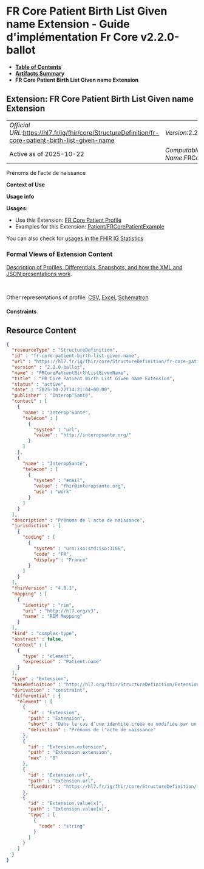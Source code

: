 # FR Core Patient Birth List Given name Extension - Guide d'implémentation Fr Core v2.2.0-ballot

* [**Table of Contents**](toc.md)
* [**Artifacts Summary**](artifacts.md)
* **FR Core Patient Birth List Given name Extension**

## Extension: FR Core Patient Birth List Given name Extension 

| | |
| :--- | :--- |
| *Official URL*:https://hl7.fr/ig/fhir/core/StructureDefinition/fr-core-patient-birth-list-given-name | *Version*:2.2.0-ballot |
| Active as of 2025-10-22 | *Computable Name*:FRCorePatientBirthListGivenName |

Prénoms de l’acte de naissance

**Context of Use**

**Usage info**

**Usages:**

* Use this Extension: [FR Core Patient Profile](StructureDefinition-fr-core-patient.md)
* Examples for this Extension: [Patient/FRCorePatientExample](Patient-FRCorePatientExample.md)

You can also check for [usages in the FHIR IG Statistics](https://packages2.fhir.org/xig/hl7.fhir.fr.core|current/StructureDefinition/fr-core-patient-birth-list-given-name)

### Formal Views of Extension Content

 [Description of Profiles, Differentials, Snapshots, and how the XML and JSON presentations work](http://build.fhir.org/ig/FHIR/ig-guidance/readingIgs.html#structure-definitions). 

 

Other representations of profile: [CSV](StructureDefinition-fr-core-patient-birth-list-given-name.csv), [Excel](StructureDefinition-fr-core-patient-birth-list-given-name.xlsx), [Schematron](StructureDefinition-fr-core-patient-birth-list-given-name.sch) 

#### Constraints



## Resource Content

```json
{
  "resourceType" : "StructureDefinition",
  "id" : "fr-core-patient-birth-list-given-name",
  "url" : "https://hl7.fr/ig/fhir/core/StructureDefinition/fr-core-patient-birth-list-given-name",
  "version" : "2.2.0-ballot",
  "name" : "FRCorePatientBirthListGivenName",
  "title" : "FR Core Patient Birth List Given name Extension",
  "status" : "active",
  "date" : "2025-10-22T14:21:04+00:00",
  "publisher" : "Interop'Santé",
  "contact" : [
    {
      "name" : "Interop'Santé",
      "telecom" : [
        {
          "system" : "url",
          "value" : "http://interopsante.org/"
        }
      ]
    },
    {
      "name" : "InteropSanté",
      "telecom" : [
        {
          "system" : "email",
          "value" : "fhir@interopsante.org",
          "use" : "work"
        }
      ]
    }
  ],
  "description" : "Prénoms de l'acte de naissance",
  "jurisdiction" : [
    {
      "coding" : [
        {
          "system" : "urn:iso:std:iso:3166",
          "code" : "FR",
          "display" : "France"
        }
      ]
    }
  ],
  "fhirVersion" : "4.0.1",
  "mapping" : [
    {
      "identity" : "rim",
      "uri" : "http://hl7.org/v3",
      "name" : "RIM Mapping"
    }
  ],
  "kind" : "complex-type",
  "abstract" : false,
  "context" : [
    {
      "type" : "element",
      "expression" : "Patient.name"
    }
  ],
  "type" : "Extension",
  "baseDefinition" : "http://hl7.org/fhir/StructureDefinition/Extension",
  "derivation" : "constraint",
  "differential" : {
    "element" : [
      {
        "id" : "Extension",
        "path" : "Extension",
        "short" : "Dans le cas d’une identité créée ou modifiée par un appel au téléservice INSi, il s’agit de la liste des prénoms retournée par le téléservice. Ce composant contient tous les prénoms du patient, y compris le premier, que l'on retrouve également dans le champ name.given. Il s'agit de la liste des prénoms du patient, qu'elle soit issue d'une saisie locale ou du retour à l'appel au téléservice INSi. Conformément aux spécifications INS, cette liste est constituée des prénoms, séparés par des espaces.",
        "definition" : "Prénoms de l'acte de naissance"
      },
      {
        "id" : "Extension.extension",
        "path" : "Extension.extension",
        "max" : "0"
      },
      {
        "id" : "Extension.url",
        "path" : "Extension.url",
        "fixedUri" : "https://hl7.fr/ig/fhir/core/StructureDefinition/fr-core-patient-birth-list-given-name"
      },
      {
        "id" : "Extension.value[x]",
        "path" : "Extension.value[x]",
        "type" : [
          {
            "code" : "string"
          }
        ]
      }
    ]
  }
}

```
